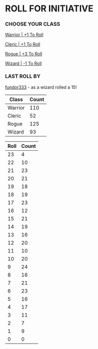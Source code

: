 # ROLL FOR INITIATIVE
### CHOOSE YOUR CLASS

[Warrior | +1 To Roll](https://github.com/benjaminsampica/benjaminsampica/issues/new?title=roll%7Cwarrior&body=Just+click+%27Submit+new+issue%27.)

[Cleric | +1 To Roll](https://github.com/benjaminsampica/benjaminsampica/issues/new?title=roll%7Ccleric&body=Just+click+%27Submit+new+issue%27.)

[Rogue | +3 To Roll](https://github.com/benjaminsampica/benjaminsampica/issues/new?title=roll%7Crogue&body=Just+click+%27Submit+new+issue%27.)

[Wizard | -1 To Roll](https://github.com/benjaminsampica/benjaminsampica/issues/new?title=roll%7Cwizard&body=Just+click+%27Submit+new+issue%27.)
### LAST ROLL BY
[fundor333](https://www.github.com/fundor333) - as a wizard rolled a 15!

|Class|Count|
|-|-|
|Warrior|110|
|Cleric|52|
|Rogue|125|
|Wizard|93|

|Roll|Count|
|-|-|
|23|4
|22|10
|21|23
|20|21
|19|18
|18|19
|17|23
|16|12
|15|21
|14|19
|13|16
|12|20
|11|10
|10|20
|9|24
|8|16
|7|21
|6|23
|5|16
|4|17
|3|11
|2|7
|1|9
|0|0
